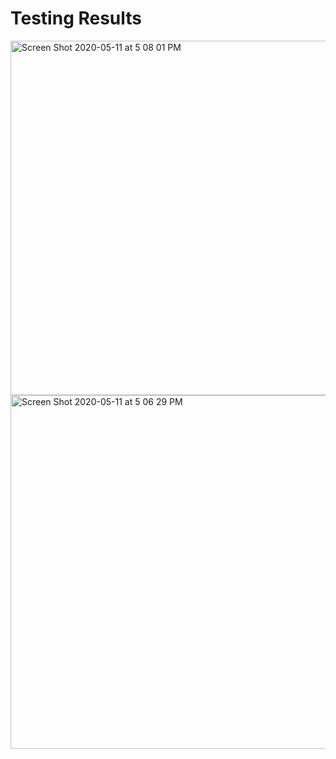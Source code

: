 # Testing Results



<img width="567" alt="Screen Shot 2020-05-11 at 5 08 01 PM" src="https://user-images.githubusercontent.com/33642497/81624143-4df75680-93aa-11ea-9ec0-6d60c8a0db7d.png">


<img width="566" alt="Screen Shot 2020-05-11 at 5 06 29 PM" src="https://user-images.githubusercontent.com/33642497/81624137-4c2d9300-93aa-11ea-91fd-787e84238056.png">

